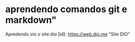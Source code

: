 # aprendendo comandos git e markdown"

 Apredendo vio o site dio
[id]: https://web.dio.me "Site DIO"
